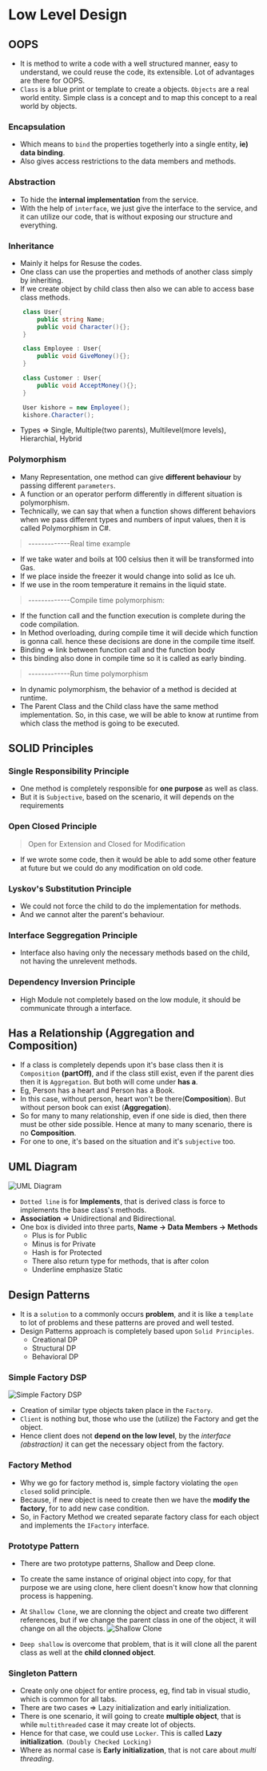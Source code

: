 # Low Level Design

## OOPS
* It is method to write a code with a well structured manner, easy to understand, we could reuse the code, its extensible. Lot of advantages are there for OOPS.
* `Class` is a blue print or template to create a objects. `Objects` are a real world entity. Simple class is a concept and to map this concept to a real world by objects.

### Encapsulation
* Which means to `bind` the properties togetherly into a single entity, **ie) data binding**. 
* Also gives access restrictions to the data members and methods.

### Abstraction
* To hide the **internal implementation** from the service.
* With the help of `interface`, we just give the interface to the service, and it can utilize our code, that is without exposing our structure and everything.

### Inheritance
* Mainly it helps for Resuse the codes.
* One class can use the properties and methods of another class simply by inheriting.
* If we create object by child class then also we can able to access base class methods.
```C#
    class User{
        public string Name;
        public void Character(){};
    }  

    class Employee : User{
        public void GiveMoney(){};
    }

    class Customer : User{
        public void AcceptMoney(){};
    }

    User kishore = new Employee();
    kishore.Character();
```
* Types => Single, Multiple(two parents), Multilevel(more levels), Hierarchial, Hybrid

### Polymorphism
* Many Representation, one method can give **different behaviour** by passing different `parameters`.
* A function or an operator perform differently in different situation is polymorphism.
* Technically, we can say that when a function shows different behaviors when we pass different types and numbers of input values, then it is called Polymorphism in C#.
> -------------Real time example
- If we take water and boils at 100 celsius then it will be transformed into Gas.
- If we place inside the freezer it would change into solid as Ice uh.
- If we use in the room temperature it remains in the liquid state.
> -------------Compile time polymorphism:
* If the function call and the function execution is complete during the code compilation.
* In Method overloading, during compile time it will decide which function is gonna call. hence these decisions are done in the compile time itself.
* Binding => link between function call and the function body
* this binding also done in compile time so it is called as early binding.
> -------------Run time polymorphism
* In dynamic polymorphism, the behavior of a method is decided at runtime.
* The Parent Class and the Child class have the same method implementation. So, in this case, we will be able to know at runtime from which class the method is going to be executed.

## SOLID Principles

### Single Responsibility Principle
* One method is completely responsible for **one purpose** as well as class.
* But it is `Subjective`, based on the scenario, it will depends on the requirements

### Open Closed Principle
> Open for Extension and Closed for Modification
* If we wrote some code, then it would be able to add some other feature at future but we could do any modification on old code.

### Lyskov's Substitution Principle
* We could not force the child to do the implementation for methods.
* And we cannot alter the parent's behaviour.

### Interface Seggregation Principle
* Interface also having only the necessary methods based on the child, not having the unrelevent methods.

### Dependency Inversion Principle
* High Module not completely based on the low module, it should be communicate through a interface.

## Has a Relationship (Aggregation and Composition)
* If a class is completely depends upon it's base class then it is `Composition` **(partOff)**, and if the class still exist, even if the parent dies then it is `Aggregation`. But both will come under **has a**.
* Eg, Person has a heart and Person has a Book.
* In this case, without person, heart won't be there(**Composition**). But without person book can exist (**Aggregation**).
* So for many to many relationship, even if one side is died, then there must be other side possible. Hence at many to many scenario, there is no **Composition**.
* For one to one, it's based on the situation and it's `subjective` too.

## UML Diagram
![UML Diagram](https://github.com/rkishore1207/LLD-HLD/assets/146698138/49309642-d612-462f-a0e8-6e940ae61911)
* `Dotted line` is for **Implements**, that is derived class is force to implements the base class's methods.
* **Association** => Unidirectional and Bidirectional.
* One box is divided into three parts, **Name -> Data Members -> Methods**
    - Plus is for Public
    - Minus is for Private
    - Hash is for Protected
    - There also return type for methods, that is after colon
    - Underline emphasize Static
## Design Patterns
* It is a `solution` to a commonly occurs **problem**, and it is like a `template` to lot of problems and these patterns are proved and well tested.
* Design Patterns approach is completely based upon `Solid Principles`.
    - Creational DP
    - Structural DP
    - Behavioral DP
### Simple Factory DSP
![Simple Factory DSP](https://github.com/rkishore1207/LLD-HLD/assets/146698138/ed7bdb41-9e65-4df4-88b3-bde7a44f69c2)

* Creation of similar type objects taken place in the `Factory`.
* `Client` is nothing but, those who use the (utilize) the Factory and get the object.
* Hence client does not **depend on the low level**, by the *interface (abstraction)* it can get the necessary object from the factory.

### Factory Method
* Why we go for factory method is, simple factory violating the `open closed` solid principle.
* Because, if new object is need to create then we have the **modify the factory**, for to add new case condition.
* So, in Factory Method we created separate factory class for each object and implements the `IFactory` interface.

### Prototype Pattern
* There are two prototype patterns, Shallow and Deep clone.
* To create the same instance of original object into copy, for that purpose we are using clone, here client doesn't know how that clonning process is happening.
* At `Shallow Clone`, we are clonning the object and create two different references, but if we change the parent class in one of the object, it will change on all the objects.
![Shallow Clone](https://github.com/rkishore1207/LLD-HLD/assets/146698138/f46a3608-0ea6-4172-9a77-c495e2e05249)

* `Deep shallow` is overcome that problem, that is it will clone all the parent class as well at the **child clonned object**.

### Singleton Pattern
* Create only one object for entire process, eg, find tab in visual studio, which is common for all tabs.
* There are two cases => Lazy initialization and early initialization.
* There is one scenario, it will going to create **multiple object**, that is while `multithreaded` case it may create lot of objects.
* Hence for that case, we could use `Locker`. This is called **Lazy initialization**. `(Doubly Checked Locking)`
* Where as normal case is **Early initialization**, that is not care about *multi threading*.